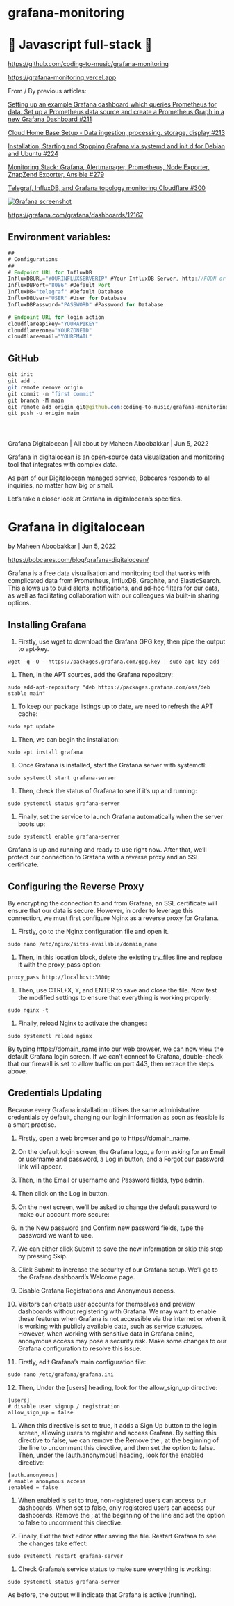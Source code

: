 # grafana-monitoring

# 🚀 Javascript full-stack 🚀

https://github.com/coding-to-music/grafana-monitoring

https://grafana-monitoring.vercel.app

From / By previous articles:

[Setting up an example Grafana dashboard which queries Prometheus for data. Set up a Prometheus data source and create a Prometheus Graph in a new Grafana Dashboard #211](https://github.com/coding-to-music/coding-to-music.github.io/issues/211)

[Cloud Home Base Setup - Data ingestion, processing, storage, display #213](https://github.com/coding-to-music/coding-to-music.github.io/issues/213)

[Installation, Starting and Stopping Grafana via systemd and init.d for Debian and Ubuntu #224](https://github.com/coding-to-music/coding-to-music.github.io/issues/224)

[Monitoring Stack: Grafana, Alertmanager, Prometheus, Node Exporter, ZnapZend Exporter, Ansible #279](https://github.com/coding-to-music/coding-to-music.github.io/issues/279)

[Telegraf, InfluxDB, and Grafana topology monitoring Cloudflare #300](https://github.com/coding-to-music/coding-to-music.github.io/issues/300)

[![Grafana screenshot](https://prometheus.io/assets/grafana_prometheus.png)](https://prometheus.io/assets/grafana_prometheus.png)

https://grafana.com/grafana/dashboards/12167

## Environment variables:

```java
##
# Configurations
##
# Endpoint URL for InfluxDB
InfluxDBURL="YOURINFLUXSERVERIP" #Your InfluxDB Server, http://FQDN or https://FQDN if using SSL
InfluxDBPort="8086" #Default Port
InfluxDB="telegraf" #Default Database
InfluxDBUser="USER" #User for Database
InfluxDBPassword="PASSWORD" #Password for Database

# Endpoint URL for login action
cloudflareapikey="YOURAPIKEY"
cloudflarezone="YOURZONEID"
cloudflareemail="YOUREMAIL"
```

## GitHub

```java
git init
git add .
git remote remove origin
git commit -m "first commit"
git branch -M main
git remote add origin git@github.com:coding-to-music/grafana-monitoring.git
git push -u origin main
```

#

```

```

Grafana Digitalocean | All about
by Maheen Aboobakkar | Jun 5, 2022

Grafana in digitalocean is an open-source data visualization and monitoring tool that integrates with complex data.

As part of our Digitalocean managed service, Bobcares responds to all inquiries, no matter how big or small.

Let’s take a closer look at Grafana in digitalocean’s specifics.

# Grafana in digitalocean

by Maheen Aboobakkar | Jun 5, 2022

https://bobcares.com/blog/grafana-digitalocean/

Grafana is a free data visualisation and monitoring tool that works with complicated data from Prometheus, InfluxDB, Graphite, and ElasticSearch. This allows us to build alerts, notifications, and ad-hoc filters for our data, as well as facilitating collaboration with our colleagues via built-in sharing options.

## Installing Grafana

1. Firstly, use wget to download the Grafana GPG key, then pipe the output to apt-key.

```
wget -q -O - https://packages.grafana.com/gpg.key | sudo apt-key add -
```

1. Then, in the APT sources, add the Grafana repository:

```
sudo add-apt-repository "deb https://packages.grafana.com/oss/deb stable main"
```

1. To keep our package listings up to date, we need to refresh the APT cache:

```
sudo apt update
```

1. Then, we can begin the installation:

```
sudo apt install grafana
```

1. Once Grafana is installed, start the Grafana server with systemctl:

```
sudo systemctl start grafana-server
```

1. Then, check the status of Grafana to see if it’s up and running:

```
sudo systemctl status grafana-server
```

1. Finally, set the service to launch Grafana automatically when the server boots up:

```
sudo systemctl enable grafana-server
```

Grafana is up and running and ready to use right now. After that, we’ll protect our connection to Grafana with a reverse proxy and an SSL certificate.

## Configuring the Reverse Proxy

By encrypting the connection to and from Grafana, an SSL certificate will ensure that our data is secure. However, in order to leverage this connection, we must first configure Nginx as a reverse proxy for Grafana.

1. Firstly, go to the Nginx configuration file and open it.

```
sudo nano /etc/nginx/sites-available/domain_name
```

1. Then, in this location block, delete the existing try_files line and replace it with the proxy_pass option:

```
proxy_pass http://localhost:3000;
```

1. Then, use CTRL+X, Y, and ENTER to save and close the file.
   Now test the modified settings to ensure that everything is working properly:

```
sudo nginx -t
```

1. Finally, reload Nginx to activate the changes:

```
sudo systemctl reload nginx
```

By typing https://domain_name into our web browser, we can now view the default Grafana login screen. If we can’t connect to Grafana, double-check that our firewall is set to allow traffic on port 443, then retrace the steps above.

## Credentials Updating

Because every Grafana installation utilises the same administrative credentials by default, changing our login information as soon as feasible is a smart practise.

1. Firstly, open a web browser and go to https://domain_name.
2. On the default login screen, the Grafana logo, a form asking for an Email or username and password, a Log in button, and a Forgot our password link will appear.
3. Then, in the Email or username and Password fields, type admin.
4. Then click on the Log in button.
5. On the next screen, we’ll be asked to change the default password to make our account more secure:
6. In the New password and Confirm new password fields, type the password we want to use.
7. We can either click Submit to save the new information or skip this step by pressing Skip.
8. Click Submit to increase the security of our Grafana setup. We’ll go to the Grafana dashboard’s Welcome page.
9. Disable Grafana Registrations and Anonymous access.
10. Visitors can create user accounts for themselves and preview dashboards without registering with Grafana. We may want to enable these features when Grafana is not accessible via the internet or when it is working with publicly available data, such as service statuses. However, when working with sensitive data in Grafana online, anonymous access may pose a security risk. Make some changes to our Grafana configuration to resolve this issue.

11. Firstly, edit Grafana’s main configuration file:

```
sudo nano /etc/grafana/grafana.ini
```

12. Then, Under the [users] heading, look for the allow_sign_up directive:

```
[users]
# disable user signup / registration
allow_sign_up = false
```

1. When this directive is set to true, it adds a Sign Up button to the login screen, allowing users to register and access Grafana. By setting this directive to false, we can remove the
   Remove the ; at the beginning of the line to uncomment this directive, and then set the option to false.
   Then, under the [auth.anonymous] heading, look for the enabled directive:

```
[auth.anonymous]
# enable anonymous access
;enabled = false
```

1. When enabled is set to true, non-registered users can access our dashboards. When set to false, only registered users can access our dashboards.
   Remove the ; at the beginning of the line and set the option to false to uncomment this directive.

1. Finally, Exit the text editor after saving the file.
   Restart Grafana to see the changes take effect:

```
sudo systemctl restart grafana-server
```

1. Check Grafana’s service status to make sure everything is working:

```
sudo systemctl status grafana-server
```

As before, the output will indicate that Grafana is active (running).

